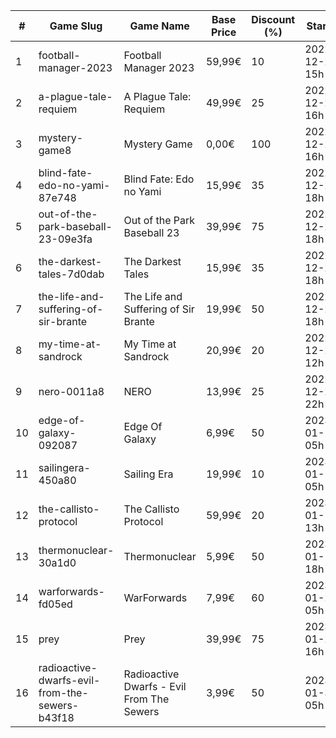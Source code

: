 |#|Game Slug|Game Name|Base Price|Discount (%)|Starts|Ends|
|---|---|---|---|---|---|---|
|1|football-manager-2023|Football Manager 2023|59,99€|10|2022-12-22 15h|2022-12-27 15h|
|2|a-plague-tale-requiem|A Plague Tale: Requiem|49,99€|25|2022-12-22 16h|2023-01-05 16h|
|3|mystery-game8|Mystery Game|0,00€|100|2022-12-22 16h|2022-12-23 16h|
|4|blind-fate-edo-no-yami-87e748|Blind Fate: Edo no Yami|15,99€|35|2022-12-22 18h|2023-01-05 18h|
|5|out-of-the-park-baseball-23-09e3fa|Out of the Park Baseball 23|39,99€|75|2022-12-22 18h|2023-01-05 13h|
|6|the-darkest-tales-7d0dab|The Darkest Tales|15,99€|35|2022-12-22 18h|2023-01-05 18h|
|7|the-life-and-suffering-of-sir-brante|The Life and Suffering of Sir Brante|19,99€|50|2022-12-22 18h|2023-01-05 18h|
|8|my-time-at-sandrock|My Time at Sandrock|20,99€|20|2022-12-23 12h|2023-01-06 12h|
|9|nero-0011a8|NERO|13,99€|25|2022-12-23 22h|2022-12-30 22h|
|10|edge-of-galaxy-092087|Edge Of Galaxy|6,99€|50|2023-01-10 05h|2023-01-17 05h|
|11|sailingera-450a80|Sailing Era|19,99€|10|2023-01-12 05h|2023-01-19 05h|
|12|the-callisto-protocol|The Callisto Protocol|59,99€|20|2023-01-12 13h|2023-01-19 13h|
|13|thermonuclear-30a1d0|Thermonuclear|5,99€|50|2023-01-17 18h|2023-01-24 18h|
|14|warforwards-fd05ed|WarForwards|7,99€|60|2023-01-24 05h|2023-01-31 05h|
|15|prey|Prey|39,99€|75|2023-01-24 16h|2023-01-31 16h|
|16|radioactive-dwarfs-evil-from-the-sewers-b43f18|Radioactive Dwarfs - Evil From The Sewers|3,99€|50|2023-01-31 05h|2023-02-07 05h|
